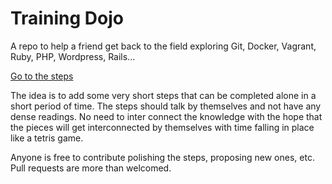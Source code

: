 # Training Dojo
A repo to help a friend get back to the field exploring Git, Docker, Vagrant, Ruby, PHP, Wordpress, Rails...

[Go to the steps](docs/README.md)

The idea is to add some very short steps that can be completed alone in a short period of time. The steps should talk by themselves and not have any dense readings. No need to inter connect the knowledge with the hope that the pieces will get interconnected by themselves with time falling in place like a tetris game.

Anyone is free to contribute polishing the steps, proposing new ones, etc. Pull requests are more than welcomed.
